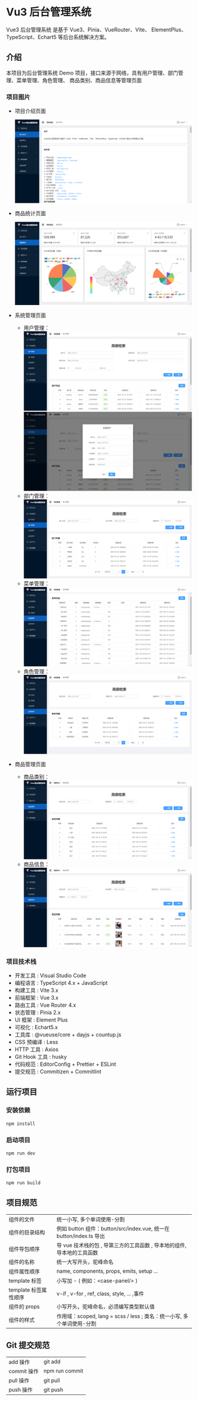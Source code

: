 # Vu3 后台管理系统

Vue3 后台管理系统 是基于 Vue3、Pinia、VueRouter、Vite、 ElementPlus、TypeScript、Echart5 等后台系统解决方案。

## 介绍

本项目为后台管理系统 Demo 项目，接口来源于网络，具有用户管理、部门管理、菜单管理、角色管理、 商品类别、商品信息等管理页面

### 项目图片

- 项目介绍页面

  ![核心技术](./README/核心技术.png)

- 商品统计页面

  ![商品统计](./README/商品统计.png)

- 系统管理页面

  - 用户管理：
    ![用户管理](./README/用户管理.png)
    ![用户管理](./README/用户管理-新建用户.png)
  - 部门管理：
    ![部门管理](./README/部门管理.png)
  - 菜单管理：
    ![菜单管理](./README/菜单管理.png)
  - 角色管理：
    ![角色管理](./README/角色管理.png)

- 商品管理页面

  - 商品类别：
    ![商品类别](./README/商品类别.png)
  - 商品信息：
    ![商品信息](./README/商品信息.png)

### 项目技术栈

- 开发工具 : Visual Studio Code
- 编程语言 : TypeScript 4.x + JavaScript
- 构建工具 : Vite 3.x
- 前端框架 : Vue 3.x
- 路由工具 : Vue Router 4.x
- 状态管理 : Pinia 2.x
- UI 框架 : Element Plus
- 可视化 : Echart5.x
- 工具库 : @vueuse/core + dayjs + countup.js
- CSS 预编译 : Less
- HTTP 工具 : Axios
- Git Hook 工具 : husky
- 代码规范 : EditorConfig + Prettier + ESLint
- 提交规范 : Commitizen + Commitlint

## 运行项目

### 安装依赖

```sh
npm install
```

### 启动项目

```sh
npm run dev
```

### 打包项目

```sh
npm run build
```

## 项目规范

|                       |                                                                         |
| --------------------- | ----------------------------------------------------------------------- |
| 组件的文件            | 统一小写, 多个单词使用-分割                                             |
| 组件的目录结构        | 例如 button 组件：button/src/index.vue, 统一在 button/index.ts 导出     |
| 组件导包顺序          | 导 vue 技术栈的包 , 导第三方的工具函数 , 导本地的组件, 导本地的工具函数 |
| 组件的名称            | 统一大写开头，驼峰命名                                                  |
| 组件属性顺序          | name, components, props, emits, setup ...                               |
| template 标签         | 小写加 - ( 例如：&lt;case-panel/&gt; )                                  |
| template 标签属性顺序 | v-if , v-for , ref, class, style, ... ,事件                             |
| 组件的 props          | 小写开头，驼峰命名，必须编写类型默认值                                  |
| 组件的样式            | 作用域：scoped, lang = scss / less ; 类名：统一小写, 多个单词使用-分割  |

## Git 提交规范

|             |                |
| ----------- | -------------- |
| add 操作    | git add        |
| commit 操作 | npm run commit |
| pull 操作   | git pull       |
| push 操作   | git push       |
